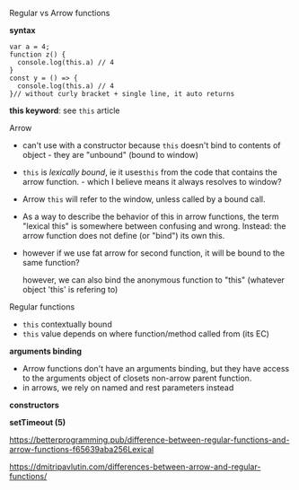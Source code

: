 Regular vs Arrow functions

**syntax**

```
var a = 4;
function z() {
  console.log(this.a) // 4
}
const y = () => {
  console.log(this.a) // 4
}// without curly bracket + single line, it auto returns
```



 **this keyword**: see `this` article

Arrow

- can't use with a constructor because `this` doesn't bind to contents of object - they are "unbound" (bound to window)

- `this` is *lexically bound*, ie  it uses`this` from the code that contains the arrow function. - which I believe means it always resolves to window?

- Arrow `this` will refer to the window, unless called by a bound call.

- As a way to describe the behavior of this in arrow functions, the term "lexical this" is somewhere between confusing and wrong. Instead: the arrow function does not define (or "bind") its own this.

- however if we use fat arrow for second function, it will be bound to the same function?

  however, we can also bind the anonymous function to "this" (whatever object 'this' is refering to)

Regular functions

- `this` contextually bound
- `this` value depends on where function/method called from (its EC)

**arguments binding**

- Arrow functions don't have an arguments binding, but they have access to the arguments object of closets non-arrow parent function.
- in arrows, we rely on named and rest parameters instead


**constructors**

**setTimeout (5)**

https://betterprogramming.pub/difference-between-regular-functions-and-arrow-functions-f65639aba256Lexical 

https://dmitripavlutin.com/differences-between-arrow-and-regular-functions/

